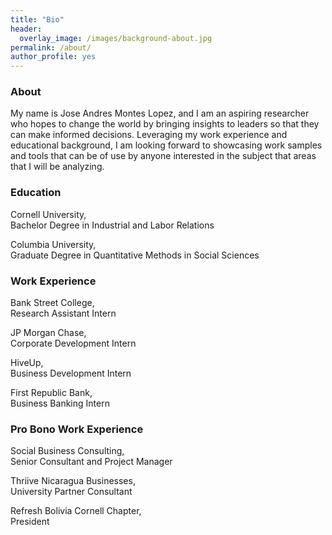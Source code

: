 ```yaml
---
title: "Bio"
header:
  overlay_image: /images/background-about.jpg
permalink: /about/
author_profile: yes
---
```


### About

My name is Jose Andres Montes Lopez, and I am an aspiring researcher who hopes to change the world by bringing insights to leaders so that they can make informed decisions. Leveraging my work experience and educational background, I am looking forward to showcasing work samples and tools that can be of use by anyone interested in the subject that areas that I will be analyzing.

### Education

Cornell University, <br>
Bachelor Degree in Industrial and Labor Relations

Columbia University, <br>
Graduate Degree in Quantitative Methods in Social Sciences

### Work Experience

Bank Street College, <br>
Research Assistant Intern

JP Morgan Chase, <br> 
Corporate Development Intern

HiveUp, <br> 
Business Development Intern

First Republic Bank, <br>
Business Banking Intern

### Pro Bono Work Experience

Social Business Consulting, <br>
Senior Consultant and Project Manager

Thriive Nicaragua Businesses, <br>
University Partner Consultant

Refresh Bolivia Cornell Chapter, <br>
President 